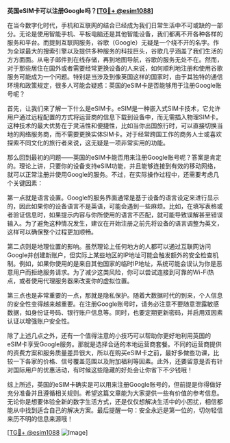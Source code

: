 **英国eSIM卡可以注册Google吗？[[TG💪+ @esim1088](https://t.me/s/esim1088)]**

在当今数字化时代，手机和互联网的结合已经成为我们日常生活中不可或缺的一部分。无论是使用智能手机、平板电脑还是其他智能设备，我们都离不开各种各样的服务和平台。而提到互联网服务，谷歌（Google）无疑是一个绕不开的名字。作为全球最大的搜索引擎以及提供多种服务的科技巨头，谷歌几乎涵盖了我们生活的方方面面。从电子邮件到在线存储，再到地图导航，谷歌的服务无处不在。然而，对于那些居住在国外或者需要经常更换设备的人来说，如何顺利地注册和使用谷歌服务可能成为一个问题。特别是当涉及到像英国这样的国家时，由于其独特的通信环境和政策规定，很多人可能会疑惑：英国的eSIM卡是否能够用于注册Google账号呢？

首先，让我们来了解一下什么是eSIM卡。eSIM是一种嵌入式SIM卡技术，它允许用户通过远程配置的方式将运营商的信息下载到设备中，而无需插入物理SIM卡。这种技术的最大优势在于灵活性和便捷性，比如当你出国旅行时，可以直接切换当地的网络服务商，而不需要更换实体SIM卡。对于经常跨国工作的商务人士或喜欢探索不同文化的旅行者来说，这无疑是一项非常实用的功能。

那么回到最初的问题——英国的eSIM卡能否用来注册Google账号呢？答案是肯定的。理论上讲，只要你的设备支持eSIM功能，并且能够连接到有效的移动网络，就可以正常注册并使用Google的服务。不过，在实际操作过程中，还需要考虑几个关键因素：

第一点就是语言设置。Google的服务界面通常是基于设备的语言设定来进行显示的，因此如果你的设备语言不是英语，可能会遇到一些麻烦。比如，在填写表格或者验证信息时，如果提示内容与你所使用的语言不匹配，就可能导致误解甚至错误输入。为了避免这种情况发生，建议在开始注册之前先将设备的语言调整为英文，这样可以确保整个过程更加顺畅。

第二点则是地理位置的影响。虽然理论上任何地方的人都可以通过互联网访问Google并创建新账户，但实际上某些地区的IP地址可能会触发额外的安全检查机制。例如，如果你使用的是来自其他国家的临时IP地址，系统可能会误认为你是恶意用户而拒绝服务请求。为了减少这类风险，你可以尝试连接到可靠的Wi-Fi热点，或者使用代理服务器来改变你的虚拟位置。

第三点也是非常重要的一点，那就是隐私保护。随着大数据时代的到来，个人信息的安全性变得越来越重要。在注册Google账号时，请务必注意不要随意泄露敏感数据，如身份证号码、银行账户信息等。同时，也要定期更新密码，并启用双因素认证以增强账户安全性。

除了上述几点之外，还有一个值得注意的小技巧可以帮助你更好地利用英国的eSIM卡享受Google服务。那就是选择合适的本地运营商套餐。不同的运营商提供的资费方案和服务质量差异很大，所以在购买eSIM卡之前，最好多做些功课，比较一下各家的价格、信号覆盖范围以及附加福利等因素。此外，还要留意是否有针对国际用户的优惠活动，有时候这些隐藏的好处会让你省下不少钱哦！

综上所述，英国的eSIM卡确实是可以用来注册Google账号的，但前提是你得做好充分准备并且遵循相关规则。希望这篇文章能为大家提供一些有价值的参考信息。无论你是想要体验全新的数字生活方式，还是仅仅想解决生活中的小困扰，相信都能从中找到适合自己的解决方案。最后提醒一句：安全永远是第一位的，切勿轻信来历不明的信息来源哦！

[[TG💪+ @esim1088](https://t.me/s/esim1088) ![Image](https://i.postimg.cc/4NQfJmqS/Snipaste-2025-05-13-00-14-12.png)]